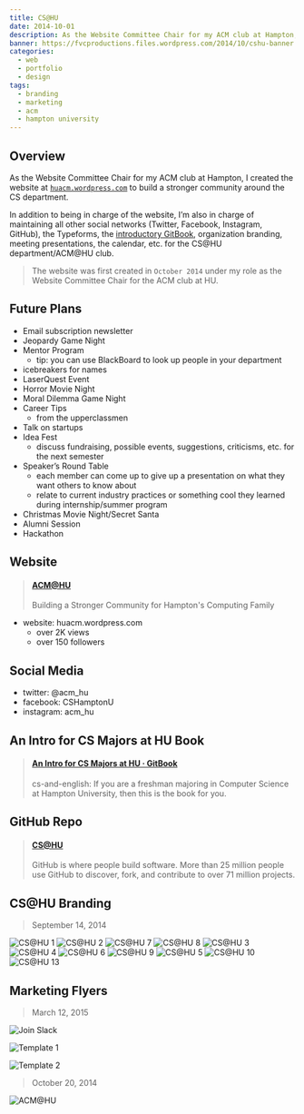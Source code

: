 ```yaml
---
title: CS@HU
date: 2014-10-01
description: As the Website Committee Chair for my ACM club at Hampton, I created the website at huacm.wordpress.com to build a stronger community around the CS department.
banner: https://fvcproductions.files.wordpress.com/2014/10/cshu-banner.jpg
categories:
  - web
  - portfolio
  - design
tags:
  - branding
  - marketing
  - acm
  - hampton university
---
```


## Overview

As the Website Committee Chair for my ACM club at Hampton, I created the website at [`huacm.wordpress.com`](https://huacm.wordpress.com "CS@HU") to build a stronger community around the CS department.

In addition to being in charge of the website, I’m also in charge of maintaining all other social networks (Twitter, Facebook, Instagram, GitHub), the Typeforms, the [introductory GitBook](https://bit.ly/hu-book "GitBook"), organization branding, meeting presentations, the calendar, etc. for the CS@HU department/ACM@HU club.

> The website was first created in `October 2014` under my role as the Website Committee Chair for the ACM club at HU.

## Future Plans

* Email subscription newsletter
* Jeopardy Game Night
* Mentor Program
  * tip: you can use BlackBoard to look up people in your department
* icebreakers for names
* LaserQuest Event
* Horror Movie Night
* Moral Dilemma Game Night
* Career Tips
  * from the upperclassmen
* Talk on startups
* Idea Fest
  * discuss fundraising, possible events, suggestions, criticisms, etc. for the next semester
* Speaker’s Round Table
  * each member can come up to give up a presentation on what they want others to know about
  * relate to current industry practices or something cool they learned during internship/summer program
* Christmas Movie Night/Secret Santa
* Alumni Session
* Hackathon

## Website

<blockquote class="embedly-card"><h4><a href="https://huacm.wordpress.com">ACM@HU</a></h4><p>Building a Stronger Community for Hampton's Computing Family</p></blockquote>

* website: huacm.wordpress.com
  * over 2K views
  * over 150 followers

## Social Media

* twitter: @acm_hu
* facebook: CSHamptonU
* instagram: acm_hu

## An Intro for CS Majors at HU Book

<blockquote class="embedly-card"><h4><a href="https://bit.ly/hu-book">An Intro for CS Majors at HU · GitBook</a></h4><p>cs-and-english: If you are a freshman majoring in Computer Science at Hampton University, then this is the book for you.</p></blockquote>

## GitHub Repo

<blockquote class="embedly-card"><h4><a href="https://github.com/CS-HU">CS@HU</a></h4><p>GitHub is where people build software. More than 25 million people use GitHub to discover, fork, and contribute to over 71 million projects.</p></blockquote>

## CS@HU Branding

> September 14, 2014

![CS@HU 1](https://i.imgur.com/Vks5m2D.jpg)
![CS@HU 2](https://i.imgur.com/Og2z90B.jpg)
![CS@HU 7](https://i.imgur.com/9efgi5o.jpg)
![CS@HU 8](https://i.imgur.com/ByC3A2I.jpg)
![CS@HU 3](https://i.imgur.com/kAkjn0g.jpg)
![CS@HU 4](https://i.imgur.com/VoSb6Qx.jpg)
![CS@HU 6](https://i.imgur.com/p76tyAf.jpg)
![CS@HU 9](https://i.imgur.com/ngisFrn.jpg)
![CS@HU 5](https://i.imgur.com/eVp9nwt.jpg)
![CS@HU 10](https://i.imgur.com/BjAO0Gf.jpg)
![CS@HU 13](https://i.imgur.com/2ZoVv0B.jpg)

## Marketing Flyers

> March 12, 2015

![Join Slack](https://i.imgur.com/lplegnL.jpg)

![Template 1](https://i.imgur.com/xUsOtbT.jpg)

![Template 2](https://i.imgur.com/Aqagmj2.jpg)

> October 20, 2014

![ACM@HU](https://i.imgur.com/5UXOzMp.png)

<script async src="//cdn.embedly.com/widgets/platform.js" charset="UTF-8"></script>
